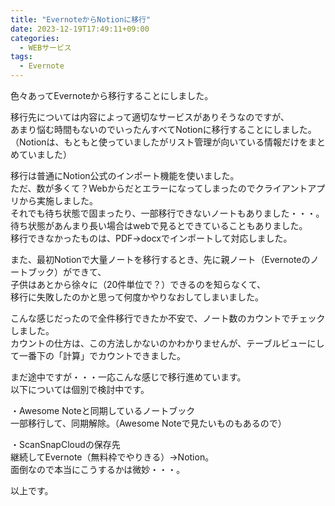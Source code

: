 ```yaml
---
title: "EvernoteからNotionに移行"
date: 2023-12-19T17:49:11+09:00
categories:
  - WEBサービス
tags:
  - Evernote
---
```


色々あってEvernoteから移行することにしました。

移行先については内容によって適切なサービスがありそうなのですが、  
あまり悩む時間もないのでいったんすべてNotionに移行することにしました。  
（Notionは、もともと使っていましたがリスト管理が向いている情報だけをまとめていました）

移行は普通にNotion公式のインポート機能を使いました。  
ただ、数が多くて？Webからだとエラーになってしまったのでクライアントアプリから実施しました。  
それでも待ち状態で固まったり、一部移行できないノートもありました・・・。   
待ち状態があんまり長い場合はwebで見るとできていることもありました。  
移行できなかったものは、PDF→docxでインポートして対応しました。

また、最初Notionで大量ノートを移行するとき、先に親ノート（Evernoteのノートブック）ができて、  
子供はあとから徐々に（20件単位で？）できるのを知らなくて、  
移行に失敗したのかと思って何度かやりなおしてしまいました。

こんな感じだったので全件移行できたか不安で、ノート数のカウントでチェックしました。  
カウントの仕方は、この方法しかないのかわかりませんが、テーブルビューにして一番下の「計算」でカウントできました。

まだ途中ですが・・・一応こんな感じで移行進めています。   
以下については個別で検討中です。

・Awesome Noteと同期しているノートブック  
一部移行して、同期解除。（Awesome Noteで見たいものもあるので）

・ScanSnapCloudの保存先  
継続してEvernote（無料枠でやりきる）→Notion。  
面倒なので本当にこうするかは微妙・・・。

以上です。
